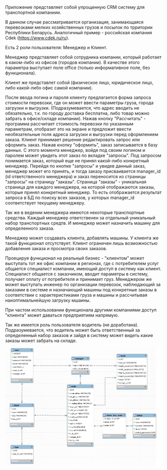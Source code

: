    Приложение представляет собой упрощенную CRM систему для транспортной компаниии.
   
   В данном случае рассматривается организация, занимающаяся перевозками мелких хозяйственных грузов и посылок по трритории Республики Беларусь. Аналогичный пример - российская компания Сdek (https://www.cdek.ru/ru).
   
   Есть 2 роли пользователя: Менеджер и Клиент.
   
   Менеджер представляет собой сотрудника компании, который работает в каком-либо из офисов (городов компании). В качестве этого параметра выступает поле office (только информативное поле, без функционала).
   
   Клиент же представлет собой (физическое лицо, юридическое лицо, либо какой-либо офис самой компании). 
   
   После ввода логина и пароля клиенту предлагается форма запроса стоимости перевозки, где он может ввести параметры груза, города загрузки и выгрузки. (Подразумевается, что адрес вводить не обязательно, т.к. по городу доставка бесплатна, либо товар можно забрать в офисе/складе компании). Нажав кнопку "Рассчитать" - программа рассчитает стоимость перевозки по указанным параметрам, отобразит это на экране и предложит ввести необязательные поля адреса загрузки и выгрузки перед оформлением заказа. Клиент принимает решение редактировать запрос или оформить заказ. Нажав кнопку "оформить", заказ записывается в базу данных. С этого момента менеджер, войдя под своим логином и паролем может увидеть этот заказ по вкладке "запросы". Под запросом понимается заказ, который еще не принял какой-либо конкретный менеджер. Перейдя по кнопке "запросы" и увидев данный заказ, менеджер может его принять, и тогда заказу присваивается manager_id (id ответственного менеджера) и заказ переносится из страницы "запросы" на страницу "заказы". Страница "заказы" - уникальная страница для каждого менеджера, на которой отображаются заказы, которые принял конкретный менеджер. То есть отображается результат запроса в БД по поиску всех заказов, у которых manager_id соответствует текущему менеджеру.
   
   Так же в ведении менеджера имеются некоторые транспортные средства. Каждый менеджер ответственен за отдельный уникальный набор транспортных средтв. И менеджер может назначить машину для определенного заказа.
   
   Менеджер может создавать клиента, добавлять машины. У клиента же такой функционал отсутствует. Клиент ограничен лишь возможностью добавления заказа и просмотра своих заказов.
   
   Проецируя функционал на реальный бизнес - "клиентом" может выступать тот же офис компании в регионах, где с потребителем услуг общается специалист компании, имеющий доступ в систему как клиент. Специалист общается с заказчиком, вводит параметры в систему, получает оплату от потребителя и принимает груз. Менеджером же может выступать инженер по организации перевозок, наблюдающий за заказами в системе и назначающий машины под конкретные заказы в соответствии с характеристиками груза и машины и рассчитывая наиоптимальнейшую загрузку мшаины.
   
   При частом использовании функционала другими компаниями доступ "клиента" может даваться предприятиям напрямую.
   
   Так же имеется роль пользователя водитель (не доработана). Подразумевается, что водитель может быть ответственный за определенный набор заказов и зайдя в систему может видеть какие заказы может забрать на складе.
   
   ![alt tag](scheme.jpg "Схема связей таблиц базы данных")​
   